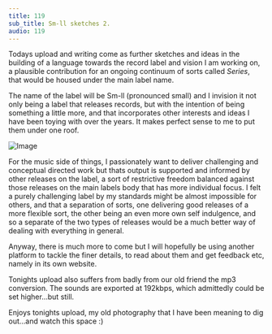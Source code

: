 ```yaml
---
title: 119
sub_title: Sm-ll sketches 2.
audio: 119
---
```


Todays upload and writing come as further sketches and ideas in the building of a language towards the record label and vision I am working on, a plausible contribution for an ongoing continuum of sorts called <i>Series</i>, that would be housed under the main label name. 

The name of the label will be Sm-ll (pronounced small) and I invision it not only being a label that releases records, but with the intention of being something a little more, and that incorporates other interests and ideas I have been toying with over the years. It makes perfect sense to me to put them under one roof.

![Image](/assets/img/Snd-119.jpg)

For the music side of things, I passionately want to deliver challenging and conceptual directed work but thats output is supported and informed by other releases on the label, a sort of restrictive freedom balanced against those releases on the main labels body that has more individual focus. I felt a purely challenging label by my standards might be almost impossible for others, and that a separation of sorts, one delivering good releases of a more flexible sort, the other being an even more own self indulgence, and so a separate of the two types of releases would be a much better way of dealing with everything in general.

Anyway, there is much more to come but I will hopefully be using another platform to tackle the finer details, to read about them and get feedback etc, namely in its own website.

Tonights upload also suffers from badly from our old friend the mp3 conversion. The sounds are exported at 192kbps, which admittedly could be set higher…but still.

Enjoys tonights upload, my old photography that I have been meaning to dig out…and watch this space :)